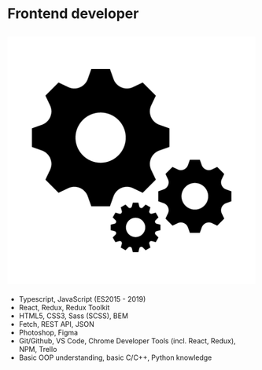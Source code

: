 # Frontend developer

## ![Skills](https://github.com/mikhail-shchuka/mikhail-shchuka/blob/main/assets/skills.png)

* Typescript, JavaScript (ES2015 - 2019) 
* React, Redux, Redux Toolkit
* HTML5, CSS3, Sass (SCSS), BEM
* Fetch, REST API, JSON
* Photoshop, Figma
* Git/Github, VS Code, Chrome Developer Tools (incl. React, Redux), NPM, Trello
* Basic OOP understanding, basic C/C++, Python knowledge 
